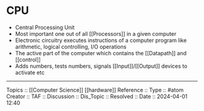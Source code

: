 # CPU

- Central Processing Unit
- Most important one out of all [[Processors]] in a given computer 
- Electronic circuitry executes instructions of a computer program like arithmetic, logical controlling, I/O operations
- The active part of the computer which contains the [[Datapath]] and [[control]]
- Adds numbers, tests numbers, signals [[Input]]/[[Output]] devices to activate etc
---
Topics :: [[Computer Science]] [[hardware]]
Reference ::
Type :: #atom
Creator ::
TAF ::
Discussion ::
Dis_Topic :: 
Resolved ::
Date :: 2024-04-01 12:40
